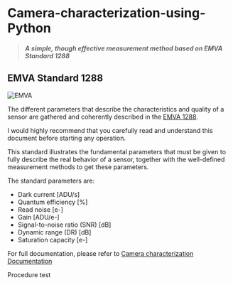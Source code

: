 # Camera-characterization-using-Python 
> #### *A simple, though effective measurement method based on EMVA Standard 1288*

## EMVA Standard 1288
![EMVA](https://user-images.githubusercontent.com/92443490/159484319-394a24ef-433c-4ce3-9343-60d90512708f.png)


The different parameters that describe the characteristics and quality of a sensor are gathered and coherently described in the [EMVA 1288](https://www.emva.org/standards-technology/emva-1288/). 

I would highly recommend that you carefully read and understand this document before starting any operation.

This standard illustrates the fundamental parameters that must be given to fully describe the real behavior of a sensor, together with the well-defined measurement methods to get these parameters. 

The standard parameters are:
- Dark current [ADU/s]
- Quantum efficiency [%]
- Read noise [e-]
- Gain [ADU/e-]
- Signal-to-noise ratio (SNR) [dB]
- Dynamic range (DR) [dB]
- Saturation capacity [e-] 

For full documentation, please refer to [Camera characterization Documentation](https://github.com/NHL-B/Camera-characterization-using-Python/tree/main/Camera%20characterization%20Documentation)

Procedure test
